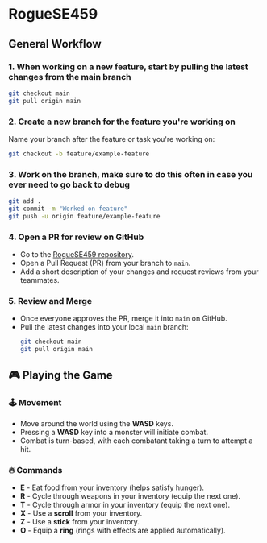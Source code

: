 # RogueSE459

## General Workflow

### 1. When working on a new feature, start by pulling the latest changes from the main branch
```bash
git checkout main
git pull origin main
```

### 2. Create a new branch for the feature you're working on
Name your branch after the feature or task you're working on:
```bash
git checkout -b feature/example-feature
```

### 3. Work on the branch, make sure to do this often in case you ever need to go back to debug
```bash
git add .
git commit -m "Worked on feature"
git push -u origin feature/example-feature
```
### 4. Open a PR for review on GitHub
- Go to the [RogueSE459 repository](https://github.com/MMeraz21/RogueSE459).
- Open a Pull Request (PR) from your branch to `main`.
- Add a short description of your changes and request reviews from your teammates.

### 5. Review and Merge
- Once everyone approves the PR, merge it into `main` on GitHub.
- Pull the latest changes into your local `main` branch:
  ```bash
  git checkout main
  git pull origin main
  ```


## 🎮 Playing the Game  

### 🕹 Movement  
- Move around the world using the **WASD** keys.  
- Pressing a **WASD** key into a monster will initiate combat.  
- Combat is turn-based, with each combatant taking a turn to attempt a hit.  

### 🔥 Commands  
- **E** - Eat food from your inventory (helps satisfy hunger).  
- **R** - Cycle through weapons in your inventory (equip the next one).  
- **T** - Cycle through armor in your inventory (equip the next one).  
- **X** - Use a **scroll** from your inventory.  
- **Z** - Use a **stick** from your inventory.  
- **O** - Equip a **ring** (rings with effects are applied automatically).  
